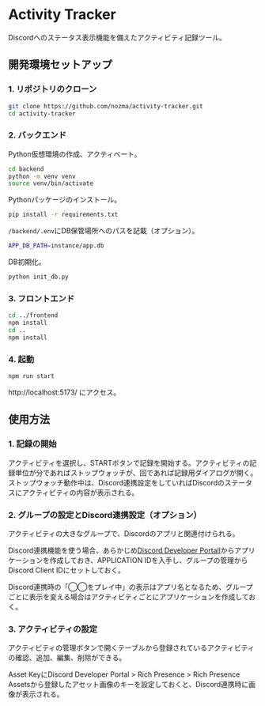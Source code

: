 # Activity Tracker

Discordへのステータス表示機能を備えたアクティビティ記録ツール。

## 開発環境セットアップ

### 1. リポジトリのクローン

```bash
git clone https://github.com/nozma/activity-tracker.git
cd activity-tracker
```
### 2. バックエンド

Python仮想環境の作成、アクティベート。

```bash
cd backend
python -m venv venv
source venv/bin/activate
```

Pythonパッケージのインストール。

```bash
pip install -r requirements.txt
```

`/backend/.env`にDB保管場所へのパスを記載（オプション）。

```bash
APP_DB_PATH=instance/app.db
```

DB初期化。

```bash
python init_db.py
```

### 3. フロントエンド

```bash
cd ../frontend
npm install
cd ..
npm install
```

### 4. 起動

```bash
npm run start
```

http://localhost:5173/ にアクセス。

## 使用方法

### 1. 記録の開始

アクティビティを選択し、STARTボタンで記録を開始する。アクティビティの記録単位が分であればストップウォッチが、回であれば記録用ダイアログが開く。ストップウォッチ動作中は、Discord連携設定をしていればDiscordのステータスにアクティビティの内容が表示される。

### 2. グループの設定とDiscord連携設定（オプション）

アクティビティの大きなグループで、Discordのアプリと関連付けられる。

Discord連携機能を使う場合、あらかじめ[Discord Developer Portall](https://discordapp.com/developers)からアプリケーションを作成しておき、APPLICATION IDを入手し、グループの管理からDiscord Client IDにセットしておく。

Discord連携時の「◯◯をプレイ中」の表示はアプリ名となるため、グループごとに表示を変える場合はアクティビティごとにアプリケーションを作成しておく。

### 3. アクティビティの設定

アクティビティの管理ボタンで開くテーブルから登録されているアクティビティの確認、追加、編集、削除ができる。

Asset KeyにDiscord Developer Portal > Rich Presence > Rich Presence Assetsから登録したアセット画像のキーを設定しておくと、Discord連携時に画像が表示される。